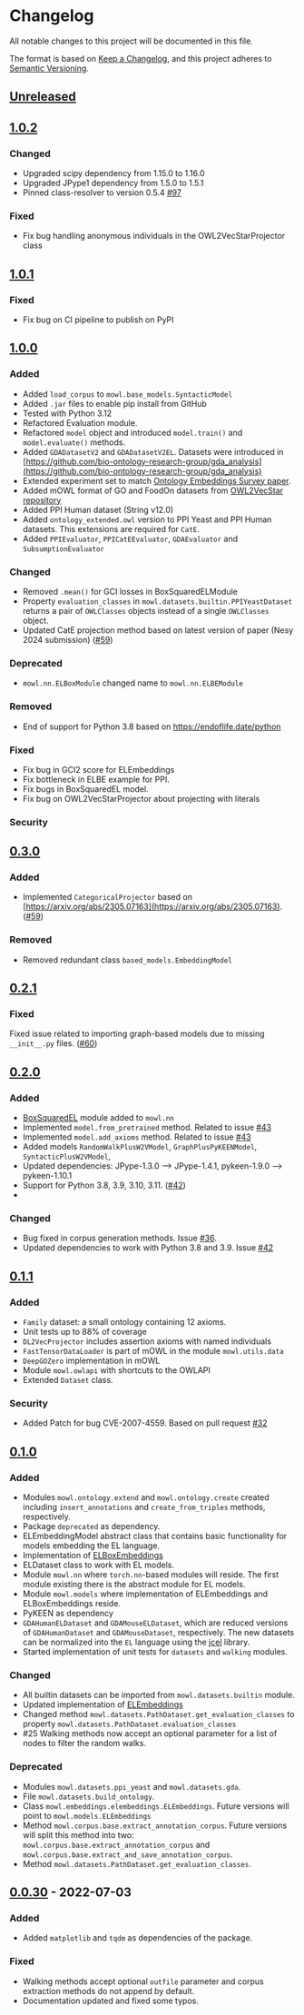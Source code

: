 # Changelog

All notable changes to this project will be documented in this file.

The format is based on [Keep a Changelog](https://keepachangelog.com/en/1.0.0/),
and this project adheres to [Semantic Versioning](https://semver.org/spec/v2.0.0.html).

## [Unreleased]


## [1.0.2]
### Changed
- Upgraded scipy dependency from 1.15.0 to 1.16.0
- Upgraded JPype1 dependency from 1.5.0 to 1.5.1
- Pinned class-resolver to version 0.5.4 [#97][i97]
### Fixed
- Fix bug handling anonymous individuals in the OWL2VecStarProjector class

## [1.0.1]
### Fixed 
- Fix bug on CI pipeline to publish on PyPI

## [1.0.0]
### Added
- Added `load_corpus` to `mowl.base_models.SyntacticModel`
- Added `.jar` files to enable pip install from GitHub
- Tested with Python 3.12
- Refactored Evaluation module.
- Refactored `model` object and introduced `model.train()` and `model.evaluate()` methods.
- Added `GDADatasetV2` and `GDADatasetV2EL`. Datasets were introduced in [https://github.com/bio-ontology-research-group/gda_analysis](https://github.com/bio-ontology-research-group/gda_analysis)
- Extended experiment set to match [Ontology Embeddings Survey paper](https://arxiv.org/html/2406.10964v1).
- Added mOWL format of GO and FoodOn datasets from [OWL2VecStar repository](https://github.com/KRR-Oxford/OWL2Vec-Star)
- Added PPI Human dataset (String v12.0)
- Added `ontology_extended.owl` version to PPI Yeast and PPI Human datasets. This extensions are required for `CatE`.
- Added `PPIEvaluator`, `PPICatEEvaluator`, `GDAEvaluator` and `SubsumptionEvaluator`

### Changed 
- Removed `.mean()` for GCI losses in BoxSquaredELModule
- Property `evaluation_classes` in `mowl.datasets.builtin.PPIYeastDataset` returns a pair of `OWLClasses` objects instead of a single `OWLClasses` object.
- Updated CatE projection method based on latest version of paper (Nesy 2024 submission) ([#59][i59])
### Deprecated
- `mowl.nn.ELBoxModule` changed name to `mowl.nn.ELBEModule`
### Removed
- End of support for Python 3.8 based on https://endoflife.date/python
### Fixed
- Fix bug in GCI2 score for ELEmbeddings
- Fix bottleneck in ELBE example for PPI.
- Fix bugs in BoxSquaredEL model.
- Fix bug on OWL2VecStarProjector about projecting with literals

### Security

## [0.3.0]
### Added
- Implemented `CategoricalProjector` based on [https://arxiv.org/abs/2305.07163](https://arxiv.org/abs/2305.07163). ([#59][i59])

### Removed
- Removed redundant class `based_models.EmbeddingModel`


## [0.2.1]
### Fixed
Fixed issue related to importing graph-based models due to missing `__init__.py` files. ([#60][i60])

## [0.2.0]

### Added
- [BoxSquaredEL](https://arxiv.org/abs/2301.11118) module added to `mowl.nn`
- Implemented `model.from_pretrained` method. Related to issue [#43][i43]
- Implemented `model.add_axioms` method. Related to issue [#43][i43]
- Added models `RandomWalkPlusW2VModel`, `GraphPlusPyKEENModel`, `SyntacticPlusW2VModel`, 
- Updated dependencies: JPype-1.3.0 --> JPype-1.4.1, pykeen-1.9.0 --> pykeen-1.10.1
- Support for Python 3.8, 3.9, 3.10, 3.11. ([#42][i42])
- 
### Changed
- Bug fixed in corpus generation methods. Issue [#36][i36].
- Updated dependencies to work with Python 3.8 and 3.9. Issue [#42][i42]

## [0.1.1]

### Added
- `Family` dataset: a small ontology containing 12 axioms.
- Unit tests up to 88% of coverage
- `DL2VecProjector` includes assertion axioms with named individuals
- `FastTensorDataLoader` is part of mOWL in the module `mowl.utils.data`
- `DeepGOZero` implementation in mOWL
- Module `mowl.owlapi` with shortcuts to the OWLAPI
- Extended `Dataset` class.
### Security
- Added Patch for bug CVE-2007-4559. Based on pull request [#32][i32]

## [0.1.0]

### Added
- Modules `mowl.ontology.extend` and `mowl.ontology.create` created including `insert_annotations` and `create_from_triples` methods, respectively.
- Package `deprecated` as dependency.
- ELEmbeddingModel abstract class that contains basic functionality for models embedding the EL language.
- Implementation of [ELBoxEmbeddings](https://arxiv.org/abs/2202.14018)
- ELDataset class to work with EL models.
- Module `mowl.nn` where `torch.nn`-based modules will reside. The first module existing there is the abstract module for EL models.
- Module `mowl.models` where implementation of ELEmbeddings and ELBoxEmbeddings reside.
- PyKEEN as dependency
- `GDAHumanELDataset` and `GDAMouseELDataset`, which are reduced versions of `GDAHumanDataset` and `GDAMouseDataset`, respectively. The new datasets can be normalized into the `EL` language using the [jcel](https://julianmendez.github.io/jcel/) library.
- Started implementation of unit tests for `datasets` and `walking` modules.
### Changed
- All builtin datasets can be imported from `mowl.datasets.builtin` module.
- Updated implementation of [ELEmbeddings](https://www.ijcai.org/Proceedings/2019/845)
- Changed method `mowl.datasets.PathDataset.get_evaluation_classes` to property `mowl.datasets.PathDataset.evaluation_classes`
- #25 Walking methods now accept an optional parameter for a list of nodes to filter the random walks.

### Deprecated
- Modules `mowl.datasets.ppi_yeast` and `mowl.datasets.gda`.
- File `mowl.datasets.build_ontology`.
- Class `mowl.embeddings.elembeddings.ELEmbeddings`. Future versions will point to `mowl.models.ELEmbeddings`
- Method `mowl.corpus.base.extract_annotation_corpus`. Future versions will split this method into two: `mowl.corpus.base.extract_annotation_corpus` and `mowl.corpus.base.extract_and_save_annotation_corpus`.
- Method `mowl.datasets.PathDataset.get_evaluation_classes`.

## [0.0.30] - 2022-07-03
### Added
- Added `matplotlib` and `tqdm` as dependencies of the package.

### Fixed
- Walking methods accept optional `outfile` parameter and corpus extraction methods do not append by default.
- Documentation updated and fixed some typos.

[unreleased]: https://github.com/bio-ontology-research-group/mowl/compare/v1.0.2...HEAD
[1.0.2]: https://github.com/bio-ontology-research-group/mowl/releases/tag/v1.0.2
[1.0.1]: https://github.com/bio-ontology-research-group/mowl/releases/tag/v1.0.1
[1.0.0]: https://github.com/bio-ontology-research-group/mowl/releases/tag/v1.0.0
[0.3.0]: https://github.com/bio-ontology-research-group/mowl/releases/tag/v0.3.0
[0.2.1]: https://github.com/bio-ontology-research-group/mowl/releases/tag/v0.2.1
[0.2.0]: https://github.com/bio-ontology-research-group/mowl/releases/tag/v0.2.0
[0.1.1]: https://github.com/bio-ontology-research-group/mowl/releases/tag/v0.1.1
[0.1.0]: https://github.com/bio-ontology-research-group/mowl/releases/tag/v0.1.0
[0.0.30]: https://github.com/bio-ontology-research-group/mowl/releases/tag/v0.0.30


[i32]: https://github.com/bio-ontology-research-group/mowl/issues/32
[i36]: https://github.com/bio-ontology-research-group/mowl/issues/36
[i42]: https://github.com/bio-ontology-research-group/mowl/issues/42
[i43]: https://github.com/bio-ontology-research-group/mowl/issues/43
[i59]: https://github.com/bio-ontology-research-group/mowl/issues/59
[i60]: https://github.com/bio-ontology-research-group/mowl/issues/60
[i97]: https://github.com/bio-ontology-research-group/mowl/issues/97

